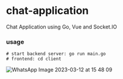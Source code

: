 # chat-application
Chat Application using Go, Vue and Socket.IO

### usage

```
# start backend server: go run main.go
# frontend: cd client
```

![WhatsApp Image 2023-03-12 at 15 48 09](https://user-images.githubusercontent.com/8607337/225802457-7a159d18-ef48-4e0a-acb2-124b16718c8e.jpeg)

